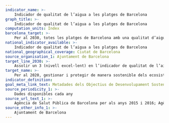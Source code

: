 ```yaml
---
indicator_name: >-
    Indicador de qualitat de l’aigua a les platges de Barcelona
graph_title: >-
    Indicador de qualitat de l’aigua a les platges de Barcelona
computation_units: Índex
barcelona_target: >-
    Per al 2030, totes les platges de Barcelona amb una qualitat d’aigua excel·lent
national_indicator_available: >-
    Indicador de qualitat de l’aigua a les platges de Barcelona
national_geographical_coverage: Ciutat de Barcelona 
source_organisation_1: Ajuntament de Barcelona
target_line_2030: >-
    Assolir un 3 (nivell excel·lent) en l’indicador de qualitat de l’aigua a les platges de Barcelona
target_name: >-
    Per al 2020, gestionar i protegir de manera sostenible dels ecosistemes marins i costaners amb vista a evitar efectes nocius importants, fins i tot mitjançant l’enfortiment de la seva resiliència, i adoptar mesures de restauració a fi de restablir la salut i la productivitat dels oceans
indicator_definition:
goal_meta_link_text: Metadades dels Objectius de Desenvolupament Sostenible de les Nacions Unides (pdf 894kB)
source_periodicity_1: >-
    Dades disponibles cada any
source_url_text_1: >-
    Agència de Salut Pública de Barcelona per als anys 2015 i 2016; Agència Catalana de l’Aigua de 2017 en endavant
source_other_info_1: >-
    Ajuntament de Barcelona
---
```

